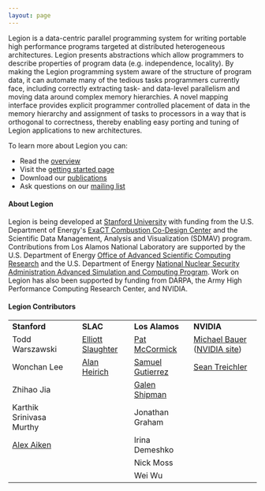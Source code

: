 ```yaml
---
layout: page 
---
```


Legion is a data-centric parallel programming system for
writing portable high performance programs targeted at
distributed heterogeneous architectures.  Legion presents
abstractions which allow programmers to describe properties
of program data (e.g. independence, locality).  By making the
Legion programming system aware of the structure of
program data, it can automate many of the tedious tasks
programmers currently face, including correctly extracting
task- and data-level parallelism and moving data around
complex memory hierarchies.  A novel mapping interface
provides explicit programmer controlled placement of data 
in the memory hierarchy and assignment of tasks to processors 
in a way that is orthogonal to correctness, thereby enabling 
easy porting and tuning of Legion applications to new 
architectures.

To learn more about Legion you can:

 * Read the [overview](/overview/)
 * Visit the [getting started page](/starting/)
 * Download our [publications](/publications/)
 * Ask questions on our [mailing list](/community/)

#### About Legion ####

Legion is being developed at [Stanford University](http://stanford.edu) with funding from the U.S. Department of Energy's [ExaCT Combustion Co-Design Center](http://exactcodesign.org/) and the Scientific Data Management, Analysis and Visualization (SDMAV) program.
Contributions from Los Alamos National Laboratory are supported by the U.S. Department
of Energy [Office of Advanced Scientific Computing Research](http://science.energy.gov/ascr)
and the U.S. Department of Energy 
[National Nuclear Security Administration Advanced Simulation and Computing Program](http://nnsa.energy.gov/asc).
Work on Legion has also been supported by funding from DARPA, the Army
High Performance Computing Research Center, and NVIDIA.

#### Legion Contributors ####

<table>
<tr valign="middle">
<td><b>Stanford</b></td>
<td><b>SLAC</b></td>
<td><b>Los Alamos</b></td>
<td><b>NVIDIA</b></td>
</tr>

<tr valign="middle">
<td>Todd Warszawski</td>
<td><a href="https://elliottslaughter.com">Elliott Slaughter</a></td>
<td><a href="&#109;&#097;&#105;&#108;&#116;&#111;:&#112;&#097;&#116;&#064;&#108;&#097;&#110;&#108;&#046;&#103;&#111;&#118;">Pat McCormick</a></td>
<td><a href="http://lightsighter.org">Michael Bauer</a> (<a href="//http://research.nvidia.com/person/mike-bauer">NVIDIA site</a>)</td>
</tr>

<tr valign="middle">
<td>Wonchan Lee</td>
<td><a href="http://heirich.org">Alan Heirich</a></td>
<td><a href="&#109;&#097;&#105;&#108;&#116;&#111;:&#115;&#097;&#109;&#117;&#101;&#108;&#064;&#108;&#097;&#110;&#108;&#046;&#103;&#111;&#118;">Samuel Gutierrez</a></td>
<td><a href="http://cs.stanford.edu/~sjt/">Sean Treichler</a></td>
</tr>

<tr>
<td>Zhihao Jia</td>
<td>  </td>
<td><a href="&#109;&#097;&#105;&#108;&#116;&#111;:&#103;&#115;&#104;&#105;&#112;&#109;&#097;&#110;&#064;&#108;&#097;&#110;&#108;&#046;&#103;&#111;&#118;">Galen Shipman</a></td>
</tr>

<tr>
<td>Karthik Srinivasa Murthy</td>
<td>  </td>
<td>Jonathan Graham</td>
</tr>

<tr>
<td><a href="http://theory.stanford.edu/~aiken">Alex Aiken</a></td>
<td>  </td>
<td>Irina Demeshko</td>
</tr>

<tr>
<td></td>
<td>  </td>
<td>Nick Moss</td>
</tr>

<tr>
<td></td>
<td>  </td>
<td>Wei Wu</td>
</tr>
</table>
